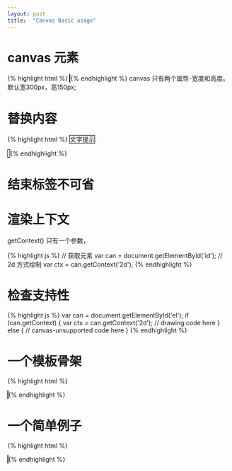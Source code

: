 ```yaml
---
layout: post
title:  "Canvas Basic usage"
---
```



# canvas 元素

{% highlight html %}
    <canvas id="tutoriad" width="300" height="150"></canvas>
{% endhighlight %}
canvas 只有两个属性-宽度和高度。
默认宽300px，高150px;

# 替换内容
{% highlight html %}
<canvas>
    <!-- 如果浏览器不支持 -->
    文字提示
</canvas>

<canvas>
    <!-- 如果浏览器不支持 -->
    <img alt="" />
</canvas>
{% endhighlight %}

# 结束标签不可省

# 渲染上下文
getContext() 只有一个参数，

{% highlight js %}
// 获取元素
var can = document.getElementById('id');
// 2d 方式绘制
var ctx = can.getContext('2d');
{% endhighlight %}

# 检查支持性
{% highlight js %}
var can = document.getElementById('el');
if (can.getContext) {
    var ctx = can.getContext('2d');
    // drawing code here
} else {
    // canvas-unsupported code here
}
{% endhighlight %}

# 一个模板骨架

{% highlight html %}
<html>
  <head>
    <title>Canvas tutorial</title>
    <script type="text/javascript">
      function draw(){
        var canvas = document.getElementById('tutorial');
        if (canvas.getContext){
          var ctx = canvas.getContext('2d');
        }
      }
    </script>
    <style type="text/css">
      canvas { border: 1px solid black; }
    </style>
  </head>
  <body onload="draw();">
    <canvas id="tutorial" width="150" height="150"></canvas>
  </body>
</html>
{% endhighlight %}

# 一个简单例子
{% highlight html %}
<html>
 <head>
  <script type="application/javascript">
    function draw() {
      var canvas = document.getElementById("canvas");
      if (canvas.getContext) {
        var ctx = canvas.getContext("2d");

        ctx.fillStyle = "rgb(200,0,0)";
        ctx.fillRect (10, 10, 55, 50);

        ctx.fillStyle = "rgba(0, 0, 200, 0.5)";
        ctx.fillRect (30, 30, 55, 50);
      }
    }
  </script>
 </head>
 <body onload="draw();">
   <canvas id="canvas" width="150" height="150"></canvas>
 </body>
</html>
{% endhighlight %}